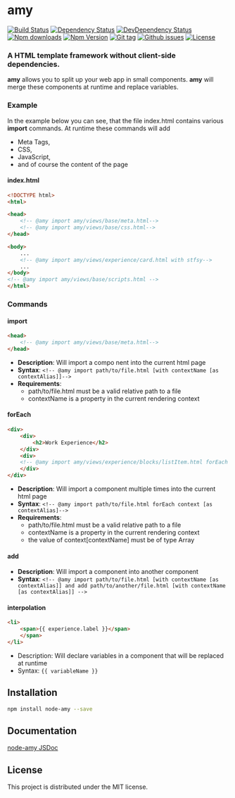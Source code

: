 # amy

[![Build Status](https://travis-ci.org/stfsy/node-amy.svg)](https://travis-ci.org/stfsy/node-amy)
[![Dependency Status](https://img.shields.io/david/stfsy/node-amy.svg)](https://github.com/stfsy/node-amy/blob/master/package.json)
[![DevDependency Status](https://img.shields.io/david/dev/stfsy/node-amy.svg)](https://github.com/stfsy/node-amy/blob/master/package.json)
[![Npm downloads](https://img.shields.io/npm/dm/node-amy.svg)](https://www.npmjs.com/package/node-amy)
[![Npm Version](https://img.shields.io/npm/v/node-amy.svg)](https://www.npmjs.com/package/node-amy)
[![Git tag](https://img.shields.io/github/tag/stfsy/node-amy.svg)](https://github.com/stfsy/node-amy/releases)
[![Github issues](https://img.shields.io/github/issues/stfsy/node-amy.svg)](https://github.com/stfsy/node-amy/issues)
[![License](https://img.shields.io/npm/l/node-amy.svg)](https://github.com/stfsy/node-amy/blob/master/LICENSE)

### A HTML template framework **without** client-side dependencies. 

**amy** allows you to split up your web app in small components. **amy** will merge these components at runtime and replace variables. 

### Example
In the example below you can see, that the file index.html contains various **import** commands. At runtime these commands will add
* Meta Tags,
* CSS,
* JavaScript,
* and of course the content of the page
#### index.html
```html
<!DOCTYPE html>
<html>

<head>
    <!-- @amy import amy/views/base/meta.html-->
    <!-- @amy import amy/views/base/css.html-->
</head>

<body>
    ...
    <!-- @amy import amy/views/experience/card.html with stfsy-->
    ...
</body>
<!-- @amy import amy/views/base/scripts.html -->
</html>
```

### Commands
#### import
```html
<head>
    <!-- @amy import amy/views/base/meta.html-->
</head>
```
- **Description**: Will import a compo  nent into the current html page
- **Syntax**: `<!-- @amy import path/to/file.html [with contextName [as contextAlias]]-->`
- **Requirements**: 
  - path/to/file.html must be a valid relative path to a file
  - contextName is a property in the current rendering context

#### forEach
```html 
<div>
    <div>
        <h2>Work Experience</h2>
    </div>
    <div>
    <!-- @amy import amy/views/experience/blocks/listItem.html forEach experience as experience -->
    </div>
</div>
```
- **Description**: Will import a component multiple times into the current html page
- **Syntax**: `<!-- @amy import path/to/file.html forEach context [as contextAlias]-->`
- **Requirements**: 
  - path/to/file.html must be a valid relative path to a file
  - contextName is a property in the current rendering context
  - the value of context[contextName] must be of type Array

#### add
- **Description**: Will import a component into another component
- **Syntax**: `<!-- @amy import path/to/file.html [with contextName [as contextAlias]] and add path/to/another/file.html [with contextName [as contextAlias]] -->`

#### interpolation
``` HTML
<li>
    <span>{{ experience.label }}</span>
    </span>
</li>
```
- Description: Will declare variables in a component that will be replaced at runtime
- Syntax: `{{ variableName }}`

## Installation

```bash
npm install node-amy --save
```

## Documentation

[node-amy JSDoc](https://stfsy.github.io/node-amy)

## License

This project is distributed under the MIT license.
